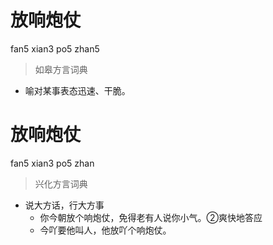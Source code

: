# 放响炮仗
fan5 xian3 po5 zhan5
> 如皋方言词典
- 喻对某事表态迅速、干脆。

# 放响炮仗
fan5 xian3 po5 zhan
> 兴化方言词典
- 说大方话，行大方事
  - 你今朝放个响炮仗，免得老有人说你小气。②爽快地答应
  - 今吖要他叫人，他放吖个响炮仗。
